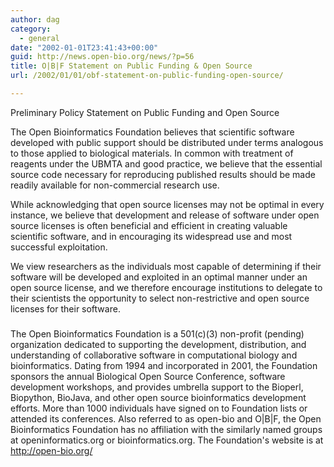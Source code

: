 ```yaml
---
author: dag
category:
  - general
date: "2002-01-01T23:41:43+00:00"
guid: http://news.open-bio.org/news/?p=56
title: O|B|F Statement on Public Funding & Open Source
url: /2002/01/01/obf-statement-on-public-funding-open-source/

---
```

Preliminary Policy Statement on Public Funding and Open Source

The Open Bioinformatics Foundation believes that scientific software
developed with public support should be distributed under terms analogous
to those applied to biological materials. In common with treatment of
reagents under the UBMTA and good practice, we believe that the essential
source code necessary for reproducing published results should be made
readily available for non-commercial research use.

While acknowledging that open source licenses may not be optimal in every
instance, we believe that development and release of software under open
source licenses is often beneficial and efficient in creating valuable
scientific software, and in encouraging its widespread use and most
successful exploitation.

We view researchers as the individuals most capable of determining if
their software will be developed and exploited in an optimal manner under an
open source license, and we therefore encourage institutions to delegate
to their scientists the opportunity to select non-restrictive and open
source licenses for their software.

###

The Open Bioinformatics Foundation is a 501(c)(3) non-profit (pending)
organization dedicated to supporting the development, distribution, and
understanding of collaborative software in computational biology and
bioinformatics. Dating from 1994 and incorporated in 2001, the Foundation
sponsors the annual Biological Open Source Conference, software
development workshops, and provides umbrella support to the Bioperl,
Biopython, BioJava, and other open source bioinformatics development
efforts. More than 1000 individuals have signed on to Foundation lists or
attended its conferences. Also referred to as open-bio and O\|B\|F, the
Open Bioinformatics Foundation has no affiliation with the similarly named
groups at openinformatics.org or bioinformatics.org. The Foundation's
website is at http://open-bio.org/
